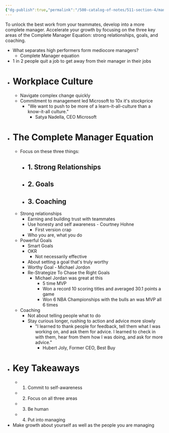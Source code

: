 ```yaml
---
{"dg-publish":true,"permalink":"/500-catalog-of-notes/511-section-4/management-sprint/week-one/module-one/the-complete-manager-equation/"}
---
```


To unlock the best work from your teammates, develop into a more complete manager. Accelerate your growth by focusing on the three key areas of the Complete Manager Equation: strong relationships, goals, and coaching.

- What separates high performers form mediocore managers?
	- Complete Manager equation
- 1 in 2 people quit a job to get away from their manager in their jobs
- # Workplace Culture
	- Navigate complex change quickly
	- Commitment to management led Microsoft to 10x it's stockprice
		- "We want to push to be more of a learn-it-all-culture than a know-it-all culture."
			- Satya Nadella, CEO Microsoft
- # The Complete Manager Equation
	- Focus on these three things:
		- ## 1. Strong Relationships
		- ## 2. Goals
		- ## 3. Coaching
	- Strong relationships
		- Earning and building trust with teammates
		- Use honesty and self awareness - Courtney Hohne 
			- First version crap
		- Who you are, what you do
	- Powerful Goals
		- Smart Goals
		- OKR 
			- Not necessarily effective
		- About setting a goal that's truly worthy
		- Worthy Goal - Michael Jordon 
		- Re-Strategize To Chase the Right Goals
			- Michael Jordan was great at this
				- 5 time MVP
				- Won a record 10 scoring titles and averaged 30.1 points a game
				- Won 6 NBA Championships with the bulls an was MVP all 6 times
	- Coaching
		- Not about telling people what to do
		- Stay curious longer, rushing to action and advice more slowly
			- "I learned to thank people for feedback, tell them what I was working on, and ask them for advice. I learned to check in with them, hear from them how I was doing, and ask for more advice."
				- Hubert Joly, Former CEO, Best Buy
- # Key Takeaways
	- 1. Commit to self-awareness
	- 2. Focus on all three areas
	- 3. Be human
	- 4. Put into managing
- Make growth about yourself as well as the people you are managing